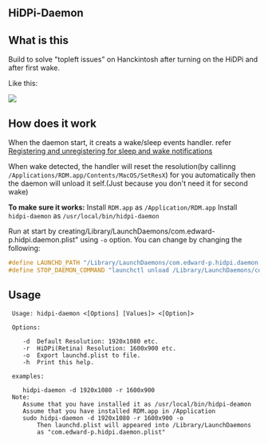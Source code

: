 HiDPi-Daemon
---

What is this
---

Build to solve "topleft issues" on Hanckintosh after turning on the HiDPi and after first wake.

Like this:

![](https://github.com/edward-p/HiDPi-Daemon/raw/picture/IMG_20171004_102631.jpg)

How does it work
---

When the daemon start, it creats a wake/sleep events handler.
refer [Registering and unregistering for sleep and wake notifications](https://developer.apple.com/library/content/qa/qa1340/_index.html)

When wake detected, the handler will reset the resolution(by callinng `/Applications/RDM.app/Contents/MacOS/SetResX`) for you automatically then the daemon will unload it self.(Just because you don't need it for second wake)

__To make sure it works:__ Install `RDM.app` as `/Application/RDM.app` Install `hidpi-daemon` as `/usr/local/bin/hidpi-daemon`

Run at start by creating/Library/LaunchDaemons/com.edward-p.hidpi.daemon.plist" using `-o` option.
You can change by changing the following:

``` C
#define LAUNCHD_PATH "/Library/LaunchDaemons/com.edward-p.hidpi.daemon.plist"
#define STOP_DAEMON_COMMAND "launchctl unload /Library/LaunchDaemons/com.edward-p.hidpi.daemon.plist"
```


Usage
---

	 Usage:	hidpi-daemon <[Options] [Values]> <[Option]>

	 Options:

	    -d	Default Resolution: 1920x1080 etc.
	    -r	HiDPi(Retina) Resolution: 1600x900 etc.
	    -o	Export launchd.plist to file.
	    -h	Print this help.

	 examples:

	    hidpi-daemon -d 1920x1080 -r 1600x900
	 Note:
	    Assume that you have installed it as /usr/local/bin/hidpi-deamon
	    Assume that you have installed RDM.app in /Application
	    sudo hidpi-daemon -d 1920x1080 -r 1600x900 -o
	        Then launchd.plist will appeared into /Library/LaunchDaemons
	        as "com.edward-p.hidpi.daemon.plist"
